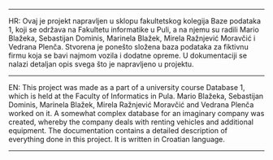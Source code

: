 _______________________________________________________________________________________________________________________________________________________________________________________________________________

HR:
Ovaj je projekt napravljen u sklopu fakultetskog kolegija Baze podataka 1, koji se održava na Fakultetu informatike u Puli, a na njemu su radili Mario Blažeka, Sebastijan Dominis, Marinela Blažek, Mirela Ražnjević Moravčić i Vedrana Plenča. Stvorena je ponešto složena baza podataka za fiktivnu firmu koja se bavi najmom vozila i dodatne opreme. U dokumentaciji se nalazi detaljan opis svega što je napravljeno u projektu.

_______________________________________________________________________________________________________________________________________________________________________________________________________________

EN:
This project was made as a part of a university course Database 1, which is held at the Faculty of Informatics in Pula. Mario Blažeka, Sebastijan Dominis, Marinela Blažek, Mirela Ražnjević Moravčić and Vedrana Plenča worked on it. A somewhat complex database for an imaginary company was created, whereby the company deals with renting vehicles and additional equipment. The documentation contains a detailed description of everything done in this project. It is written in Croatian language.

________________________________________________________________________________________________________________________________________________________________________________________________________________
